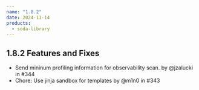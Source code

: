 ```yaml
---
name: "1.8.2"
date: 2024-11-14
products:
  - soda-library
---
```


## 1.8.2 Features and Fixes

* Send mininum profiling information for observability scan. by @jzalucki in #344
* Chore: Use jinja sandbox for templates by @m1n0 in #343